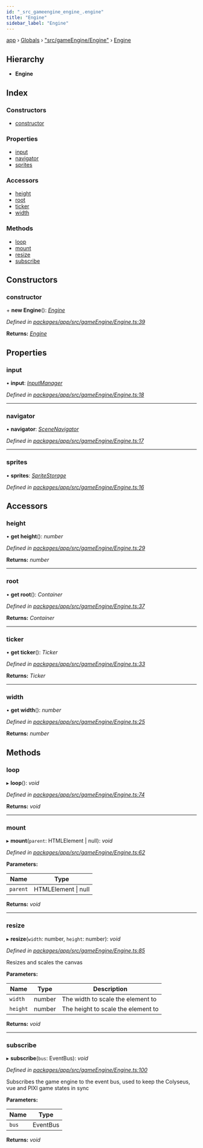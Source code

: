 ```yaml
---
id: "_src_gameengine_engine_.engine"
title: "Engine"
sidebar_label: "Engine"
---
```


[app](../index.md) › [Globals](../globals.md) › ["src/gameEngine/Engine"](../modules/_src_gameengine_engine_.md) › [Engine](_src_gameengine_engine_.engine.md)

## Hierarchy

* **Engine**

## Index

### Constructors

* [constructor](_src_gameengine_engine_.engine.md#constructor)

### Properties

* [input](_src_gameengine_engine_.engine.md#input)
* [navigator](_src_gameengine_engine_.engine.md#navigator)
* [sprites](_src_gameengine_engine_.engine.md#sprites)

### Accessors

* [height](_src_gameengine_engine_.engine.md#height)
* [root](_src_gameengine_engine_.engine.md#root)
* [ticker](_src_gameengine_engine_.engine.md#ticker)
* [width](_src_gameengine_engine_.engine.md#width)

### Methods

* [loop](_src_gameengine_engine_.engine.md#loop)
* [mount](_src_gameengine_engine_.engine.md#mount)
* [resize](_src_gameengine_engine_.engine.md#resize)
* [subscribe](_src_gameengine_engine_.engine.md#subscribe)

## Constructors

###  constructor

\+ **new Engine**(): *[Engine](_src_gameengine_engine_.engine.md)*

*Defined in [packages/app/src/gameEngine/Engine.ts:39](https://github.com/will-hart/pixatore/blob/dc2c2e8/packages/app/src/gameEngine/Engine.ts#L39)*

**Returns:** *[Engine](_src_gameengine_engine_.engine.md)*

## Properties

###  input

• **input**: *[InputManager](_src_gameengine_inputmanager_.inputmanager.md)*

*Defined in [packages/app/src/gameEngine/Engine.ts:18](https://github.com/will-hart/pixatore/blob/dc2c2e8/packages/app/src/gameEngine/Engine.ts#L18)*

___

###  navigator

• **navigator**: *[SceneNavigator](_src_gameengine_scenes_scenenavigator_.scenenavigator.md)*

*Defined in [packages/app/src/gameEngine/Engine.ts:17](https://github.com/will-hart/pixatore/blob/dc2c2e8/packages/app/src/gameEngine/Engine.ts#L17)*

___

###  sprites

• **sprites**: *[SpriteStorage](_src_gameengine_spritestorage_.spritestorage.md)*

*Defined in [packages/app/src/gameEngine/Engine.ts:16](https://github.com/will-hart/pixatore/blob/dc2c2e8/packages/app/src/gameEngine/Engine.ts#L16)*

## Accessors

###  height

• **get height**(): *number*

*Defined in [packages/app/src/gameEngine/Engine.ts:29](https://github.com/will-hart/pixatore/blob/dc2c2e8/packages/app/src/gameEngine/Engine.ts#L29)*

**Returns:** *number*

___

###  root

• **get root**(): *Container*

*Defined in [packages/app/src/gameEngine/Engine.ts:37](https://github.com/will-hart/pixatore/blob/dc2c2e8/packages/app/src/gameEngine/Engine.ts#L37)*

**Returns:** *Container*

___

###  ticker

• **get ticker**(): *Ticker*

*Defined in [packages/app/src/gameEngine/Engine.ts:33](https://github.com/will-hart/pixatore/blob/dc2c2e8/packages/app/src/gameEngine/Engine.ts#L33)*

**Returns:** *Ticker*

___

###  width

• **get width**(): *number*

*Defined in [packages/app/src/gameEngine/Engine.ts:25](https://github.com/will-hart/pixatore/blob/dc2c2e8/packages/app/src/gameEngine/Engine.ts#L25)*

**Returns:** *number*

## Methods

###  loop

▸ **loop**(): *void*

*Defined in [packages/app/src/gameEngine/Engine.ts:74](https://github.com/will-hart/pixatore/blob/dc2c2e8/packages/app/src/gameEngine/Engine.ts#L74)*

**Returns:** *void*

___

###  mount

▸ **mount**(`parent`: HTMLElement | null): *void*

*Defined in [packages/app/src/gameEngine/Engine.ts:62](https://github.com/will-hart/pixatore/blob/dc2c2e8/packages/app/src/gameEngine/Engine.ts#L62)*

**Parameters:**

Name | Type |
------ | ------ |
`parent` | HTMLElement &#124; null |

**Returns:** *void*

___

###  resize

▸ **resize**(`width`: number, `height`: number): *void*

*Defined in [packages/app/src/gameEngine/Engine.ts:85](https://github.com/will-hart/pixatore/blob/dc2c2e8/packages/app/src/gameEngine/Engine.ts#L85)*

Resizes and scales the canvas

**Parameters:**

Name | Type | Description |
------ | ------ | ------ |
`width` | number | The width to scale the element to |
`height` | number | The height to scale the element to  |

**Returns:** *void*

___

###  subscribe

▸ **subscribe**(`bus`: EventBus): *void*

*Defined in [packages/app/src/gameEngine/Engine.ts:100](https://github.com/will-hart/pixatore/blob/dc2c2e8/packages/app/src/gameEngine/Engine.ts#L100)*

Subscribes the game engine to the event bus, used to keep the Colyseus, vue and PIXI game states in sync

**Parameters:**

Name | Type |
------ | ------ |
`bus` | EventBus |

**Returns:** *void*
